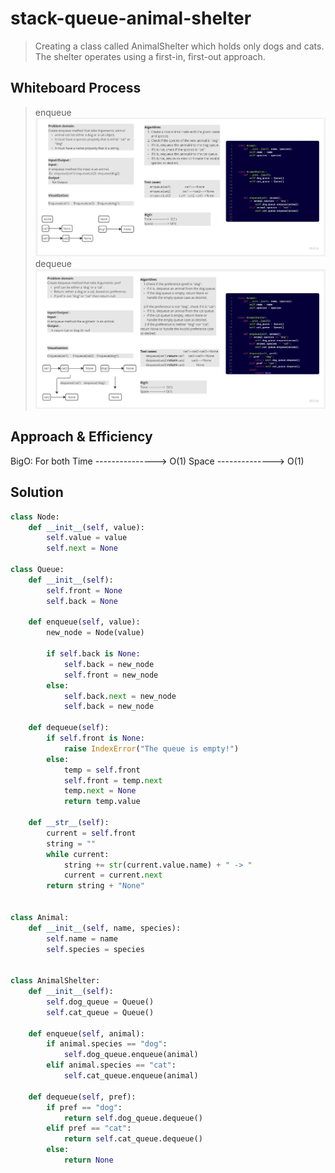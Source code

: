 # stack-queue-animal-shelter

>Creating a class called AnimalShelter which holds only dogs and cats.
The shelter operates using a first-in, first-out approach.

## Whiteboard Process
>enqueue
![enqueue](./Untitled%20(19).jpg)
>dequeue
![dequeue](./Untitled%20(20).jpg)

## Approach & Efficiency
BigO: For both
Time --------------->  O(1)
Space --------------> O(1)

## Solution
```py
class Node:
    def __init__(self, value):
        self.value = value
        self.next = None

class Queue:
    def __init__(self):
        self.front = None
        self.back = None

    def enqueue(self, value):
        new_node = Node(value)

        if self.back is None:
            self.back = new_node
            self.front = new_node
        else:
            self.back.next = new_node
            self.back = new_node

    def dequeue(self):
        if self.front is None:
            raise IndexError("The queue is empty!")
        else:
            temp = self.front
            self.front = temp.next
            temp.next = None
            return temp.value

    def __str__(self):
        current = self.front
        string = ""
        while current:
            string += str(current.value.name) + " -> "
            current = current.next
        return string + "None"


class Animal:
    def __init__(self, name, species):
        self.name = name
        self.species = species


class AnimalShelter:
    def __init__(self):
        self.dog_queue = Queue()
        self.cat_queue = Queue()

    def enqueue(self, animal):
        if animal.species == "dog":
            self.dog_queue.enqueue(animal)
        elif animal.species == "cat":
            self.cat_queue.enqueue(animal)

    def dequeue(self, pref):
        if pref == "dog":
            return self.dog_queue.dequeue()
        elif pref == "cat":
            return self.cat_queue.dequeue()
        else:
            return None
```
